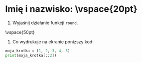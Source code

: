 # Imię i nazwisko:  \vspace{20pt}

1. Wyjaśnij działanie funkcji `round`.

\vspace{50pt}

1. Co wydrukuje na ekranie poniższy kod:

```py
moja_krotka = (1, 2, 3, 4, 5)
print(moja_krotka[::2])
```